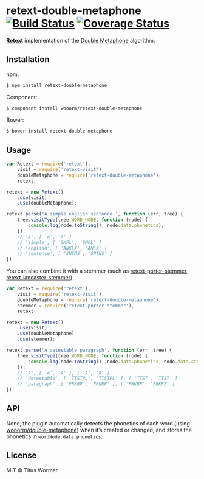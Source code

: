 # retext-double-metaphone [![Build Status](https://travis-ci.org/wooorm/retext-double-metaphone.svg?branch=master)](https://travis-ci.org/wooorm/retext-double-metaphone) [![Coverage Status](https://img.shields.io/coveralls/wooorm/retext-double-metaphone.svg)](https://coveralls.io/r/wooorm/retext-double-metaphone?branch=master)

**[Retext](https://github.com/wooorm/retext "Retext")** implementation of the [Double Metaphone](http://en.wikipedia.org/wiki/metaphone) algorithm.

## Installation

npm:
```sh
$ npm install retext-double-metaphone
```

Component:
```sh
$ component install wooorm/retext-double-metaphone
```

Bower:
```sh
$ bower install retext-double-metaphone
```

## Usage

```js
var Retext = require('retext'),
    visit = require('retext-visit'),
    doubleMetaphone = require('retext-double-metaphone'),
    retext;

retext = new Retext()
    .use(visit)
    .use(doubleMetaphone);

retext.parse('A simple english sentence.', function (err, tree) {
    tree.visitType(tree.WORD_NODE, function (node) {
        console.log(node.toString(), node.data.phonetics);
    });
    // 'A', [ 'A', 'A' ]
    // 'simple', [ 'SMPL', 'SMPL' ]
    // 'english', [ 'ANKLX', 'ANLX' ]
    // 'sentence', [ 'SNTNS', 'SNTNS' ]
});
```

You can also combine it with a stemmer (such as [retext-porter-stemmer](https://github.com/wooorm/retext-porter-stemmer), [retext-lancaster-stemmer](https://github.com/wooorm/retext-lancaster-stemmer)).

```js
var Retext = require('retext'),
    visit = require('retext-visit'),
    doubleMetaphone = require('retext-double-metaphone'),
    stemmer = require('retext-porter-stemmer'),
    retext;

retext = new Retext()
    .use(visit)
    .use(doubleMetaphone)
    .use(stemmer);

retext.parse('A detestable paragraph', function (err, tree) {
    tree.visitType(tree.WORD_NODE, function (node) {
        console.log(node.toString(), node.data.phonetics, node.data.stemmedPhonetics);
    });
    // 'A', [ 'A', 'A' ], [ 'A', 'A' ]
    // 'detestable', [ 'TTSTPL', 'TTSTPL' ], [ 'TTST', 'TTST' ]
    // 'paragraph', [ 'PRKRF', 'PRKRF' ], [ 'PRKRF', 'PRKRF' ]
});
```

## API

None, the plugin automatically detects the phonetics of each word (using [wooorm/double-metaphone](https://github.com/wooorm/double-metaphone)) when it’s created or changed, and stores the phonetics in `wordNode.data.phonetics`.

## License

MIT © Titus Wormer
